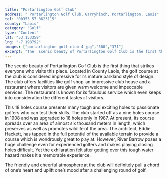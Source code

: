 ```yaml
---
title: "Portarlington Golf Club"
address: " Portarlington Golf Club, Garryhinch, Portarlington, Laois"
tel: "00353 57 8623115"
county: "Laois"
category: "Golf"
type: "Content"
lat: "53.153359"
lng: "-7.198792"
images: ["portarlington-golf-club-4.jpg","500","371"]
excerpt: "The  scenic beauty of Portarlington Golf Club is the first thing that strikes  everyone who visits this place. Located in County Laois, the golf cours..."
---
```

<p>The  scenic beauty of Portarlington Golf Club is the first thing that strikes  everyone who visits this place. Located in County Laois, the golf course at the  club is considered impressive for its mature parkland style of design. The club  offers facilities like golf shop, an impressive club house and a restaurant  where visitors are given warm welcome and impeccable services. The restaurant  is known for its fabulous service which even keeps into consideration the  different tastes of visitors. </p>
<p>This  18 holes course presents many tough and exciting holes to passionate golfers  who can test their skills. The club started off as a nine holes course in 1908  and was upgraded to 18 holes only in 1987. At present, its course spreads over  an area of almost six thousand meters in length, which preserves as well as  promotes wildlife of the area. The architect, Eddie Hackett, has tapped in the  full potential of the available terrain to provide a course which is wondrously  great to play at. However, River Barrow poses a huge challenge even for  experienced golfers and makes playing closing holes difficult. Yet the  exhilaration felt after getting over this tough water hazard makes it a  memorable experience. </p>
<p>The  friendly and cheerful atmosphere at the club will definitely pull a chord of  one’s heart and uplift one’s mood after a challenging round of golf.</p>